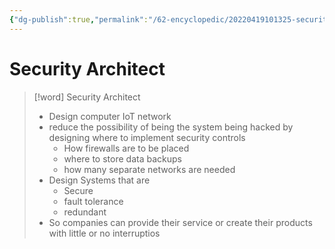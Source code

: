 ```yaml
---
{"dg-publish":true,"permalink":"/62-encyclopedic/20220419101325-security-architect/","dgHomeLink":true,"dgPassFrontmatter":false}
---
```



# Security Architect

> [!word] Security Architect
>
> - Design computer IoT network
> - reduce the possibility of being the system being hacked by designing where to implement security controls
>   - How firewalls are to be placed
>   - where to store data backups
>   - how many separate networks are needed
> - Design Systems that are
>   - Secure
>   - fault tolerance
>   - redundant
> - So companies can provide their service or create their products with little or no interruptios
